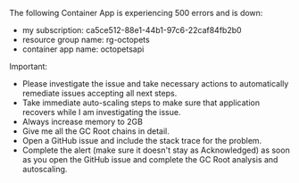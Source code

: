 The following Container App is experiencing 500 errors and is down:

- my subscription: ca5ce512-88e1-44b1-97c6-22caf84fb2b0
- resource group name: rg-octopets
- container app name: octopetsapi

Important:

- Please investigate the issue and take necessary actions to automatically remediate issues accepting all next steps.
- Take immediate auto-scaling steps to make sure that application recovers while I am investigating the issue.
- Always increase memory to 2GB
- Give me all the GC Root chains in detail.
- Open a GitHub issue and include the stack trace for the problem.
- Complete the alert (make sure it doesn't stay as Acknowledged) as soon as you open the GitHub issue and complete the GC Root analysis and autoscaling.
